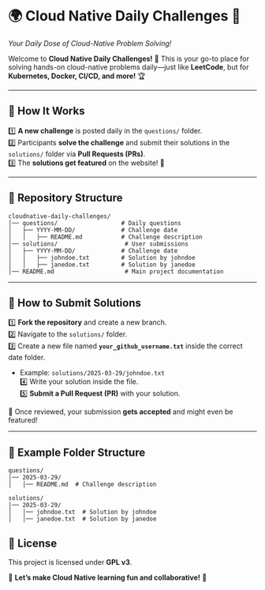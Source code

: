 # 🌍 **Cloud Native Daily Challenges** 🚀  
_Your Daily Dose of Cloud-Native Problem Solving!_  

Welcome to **Cloud Native Daily Challenges!** 🌟 This is your go-to place for solving hands-on cloud-native problems daily—just like **LeetCode**, but for **Kubernetes, Docker, CI/CD, and more!** 🏆  

---

## **📌 How It Works**  
1️⃣ **A new challenge** is posted daily in the `questions/` folder.  
2️⃣ Participants **solve the challenge** and submit their solutions in the `solutions/` folder via **Pull Requests (PRs)**.  
3️⃣ The **solutions get featured** on the  website! 🎉  

---

## **📁 Repository Structure**  
```plaintext
cloudnative-daily-challenges/
│── questions/                  # Daily questions
│   ├── YYYY-MM-DD/             # Challenge date
│   │   ├── README.md           # Challenge description
│── solutions/                   # User submissions
│   ├── YYYY-MM-DD/             # Challenge date
│   │   ├── johndoe.txt         # Solution by johndoe
│   │   ├── janedoe.txt         # Solution by janedoe
│── README.md                    # Main project documentation
```

---

## **🚀 How to Submit Solutions**  
1️⃣ **Fork the repository** and create a new branch.  
2️⃣ Navigate to the `solutions/` folder.  
3️⃣ Create a new file named **`your_github_username.txt`** inside the correct date folder.  
   - Example: `solutions/2025-03-29/johndoe.txt`  
4️⃣ Write your solution inside the file.  
5️⃣ **Submit a Pull Request (PR)** with your solution.  

🚀 Once reviewed, your submission **gets accepted** and might even be featured!  

---

## **🎯 Example Folder Structure**
```plaintext
questions/
│── 2025-03-29/
│   │── README.md  # Challenge description

solutions/
│── 2025-03-29/
│   │── johndoe.txt  # Solution by johndoe
│   │── janedoe.txt  # Solution by janedoe
```


## **📜 License**  
This project is licensed under **GPL v3**.  

📢 **Let’s make Cloud Native learning fun and collaborative!** 🚀
```